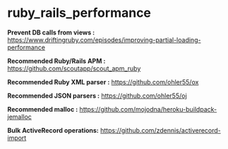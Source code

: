 # ruby_rails_performance


**Prevent DB calls from views :**	https://www.driftingruby.com/episodes/improving-partial-loading-performance

**Recommended Ruby/Rails APM :** https://github.com/scoutapp/scout_apm_ruby

**Recommended Ruby XML parser :** https://github.com/ohler55/ox

**Recommended JSON parsers :** https://github.com/ohler55/oj

**Recommended malloc :** https://github.com/mojodna/heroku-buildpack-jemalloc

**Bulk ActiveRecord operations:** https://github.com/zdennis/activerecord-import

